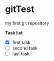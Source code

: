 # gitTest
my first git repository

**Task list**
- [x] first task
- [ ] second task
- [ ] last task
